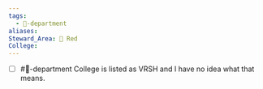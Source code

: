 ```yaml
---
tags:
  - 🏢-department
aliases: 
Steward_Area: 🔴 Red
College: 
---
```

- [ ] #🏢-department College is listed as VRSH and I have no idea what that means.